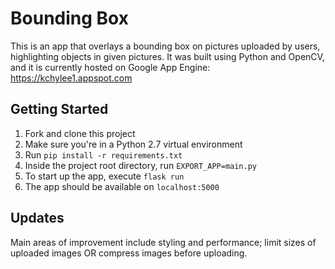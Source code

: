 # Bounding Box
This is an app that overlays a bounding box on pictures uploaded by users, highlighting objects in given pictures. It was built using Python and OpenCV, and it is currently hosted on Google App Engine: https://kchylee1.appspot.com

## Getting Started
1. Fork and clone this project
2. Make sure you're in a Python 2.7 virtual environment
3. Run `pip install -r requirements.txt`
4. Inside the project root directory, run `EXPORT_APP=main.py`
5. To start up the app, execute `flask run`
6. The app should be available on `localhost:5000`

## Updates
Main areas of improvement include styling and performance; limit sizes of uploaded images OR compress images before uploading.
